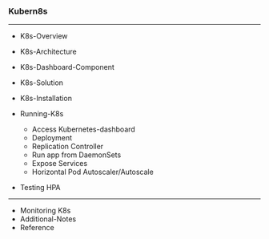 
### Kubern8s

---
* K8s-Overview
* K8s-Architecture
* K8s-Dashboard-Component
* K8s-Solution
* K8s-Installation
* Running-K8s

  - Access Kubernetes-dashboard
  - Deployment
  - Replication Controller
  - Run app from DaemonSets
  - Expose Services
  - Horizontal Pod Autoscaler/Autoscale

* Testing HPA
      
---
  
* Monitoring K8s
* Additional-Notes
* Reference

